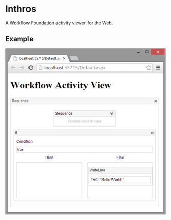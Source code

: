 # Inthros

A Workflow Foundation activity viewer for the Web.

## Example

![Example of a sample activity rendered by Inthros](/screenshots/inthros.example1.png "Using Inthros to render a activity")

